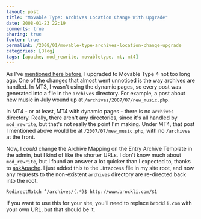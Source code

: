 ```yaml
---
layout: post
title: "Movable Type: Archives Location Change With Upgrade"
date: 2008-01-23 22:19
comments: true
sharing: true
footer: true
permalink: /2008/01/movable-type-archives-location-change-upgrade
categories: [Blog]
tags: [apache, mod_rewrite, movabletype, mt, mt4]
---
```

As I've <a href="http://www.brockli.com/2008/01/upgrading_movable_type.php">mentioned here before</a>, I upgraded to Movable Type 4 not too long ago.  One of the changes that almost went unnoticed is the way archives are handled.  In MT3, I wasn't using the dynamic pages, so every post was generated into a file in the `archives` directory.  For example, a post about new music in July wound up at `/archives/2007/07/new_music.php`.

In MT4 - or at least, MT4 with dynamic pages - there is no `archives` directory.  Really, there aren't any directories, since it's all handled by `mod_rewrite`, but that's not really the point I'm making.  Under MT4, that post I mentioned above would be at `/2007/07/new_music.php`, with no `/archives` at the front.

Now, I <i>could</i> change the Archive Mapping on the Entry Archive Template in the admin, but I kind of like the shorter URLs.  I don't know much about `mod_rewrite`, but I found an answer a lot quicker than I expected to, thanks to <a href="http://www.askapache.com/htaccess/301-redirect-with-mod_rewrite-or-redirectmatch.html">askApache</a>.   I just added this to the `.htaccess` file in my site root, and now any requests to the non-existent `archives` directory are re-directed back into the root.

`RedirectMatch ^/archives/(.*)$ http://www.brockli.com/$1`

If you want to use this for your site, you'll need to replace `brockli.com` with your own URL, but that should be it.
